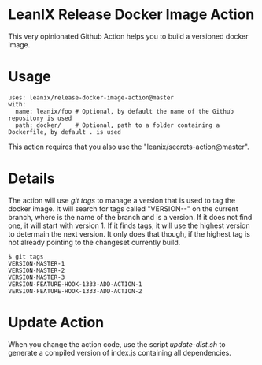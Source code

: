 # LeanIX Release Docker Image Action

This very opinionated Github Action helps you to build a versioned docker image.

# Usage

```
uses: leanix/release-docker-image-action@master
with:
  name: leanix/foo # Optional, by default the name of the Github repository is used
  path: docker/    # Optional, path to a folder containing a Dockerfile, by default . is used
```

This action requires that you also use the "leanix/secrets-action@master".

# Details

The action will use *git tags* to manage a version that is used to tag the docker image. It will search for tags called "VERSION-<BRANCH>-<NUMBER>" on the current branch, where <BRANCH> is the name of the branch and <NUMBER> is a version. If it does not find one, it will start with version 1.
If it finds tags, it will use the highest version to determain the next version. It only does that though, if the highest tag is not already pointing to the changeset currently build.

```
$ git tags
VERSION-MASTER-1
VERSION-MASTER-2
VERSION-MASTER-3
VERSION-FEATURE-HOOK-1333-ADD-ACTION-1
VERSION-FEATURE-HOOK-1333-ADD-ACTION-2
```

# Update Action

When you change the action code, use the script *update-dist.sh* to generate a compiled version of index.js containing all dependencies.

